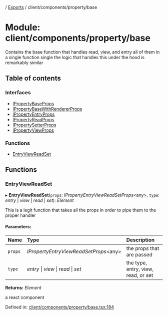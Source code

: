[](../README.md) / [Exports](../modules.md) / client/components/property/base

# Module: client/components/property/base

Contains the base function that handles read, view, and entry all of them
in a single function single the logic that handles this under the hood is remarkably similar

## Table of contents

### Interfaces

- [IPropertyBaseProps](../interfaces/client_components_property_base.ipropertybaseprops.md)
- [IPropertyBaseWithRendererProps](../interfaces/client_components_property_base.ipropertybasewithrendererprops.md)
- [IPropertyEntryProps](../interfaces/client_components_property_base.ipropertyentryprops.md)
- [IPropertyReadProps](../interfaces/client_components_property_base.ipropertyreadprops.md)
- [IPropertySetterProps](../interfaces/client_components_property_base.ipropertysetterprops.md)
- [IPropertyViewProps](../interfaces/client_components_property_base.ipropertyviewprops.md)

### Functions

- [EntryViewReadSet](client_components_property_base.md#entryviewreadset)

## Functions

### EntryViewReadSet

▸ **EntryViewReadSet**(`props`: *IPropertyEntryViewReadSetProps*<any\>, `type`: *entry* \| *view* \| *read* \| *set*): *Element*

This is a legit function that takes all the props in order to pipe them
to the proper handler

#### Parameters:

Name | Type | Description |
:------ | :------ | :------ |
`props` | *IPropertyEntryViewReadSetProps*<any\> | the props that are passed   |
`type` | *entry* \| *view* \| *read* \| *set* | the type, entry, view, read, or set   |

**Returns:** *Element*

a react component

Defined in: [client/components/property/base.tsx:184](https://github.com/onzag/itemize/blob/0569bdf2/client/components/property/base.tsx#L184)
